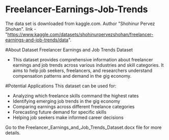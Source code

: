 # Freelancer-Earnings-Job-Trends
The data set is downloaded from kaggle.com. Author "Shohinur Pervez Shohan". link - "https://www.kaggle.com/datasets/shohinurpervezshohan/freelancer-earnings-and-job-trends/data".

#About Dataset
Freelancer Earnings and Job Trends Dataset
- This dataset provides comprehensive information about freelancer earnings and job trends across various industries and skill categories. It aims to help job seekers, freelancers, and researchers understand compensation patterns and demand in the gig economy.

#Potential Applications
This dataset can be used for:
- Analyzing which freelance skills command the highest rates
- Identifying emerging job trends in the gig economy
- Comparing earnings across different freelance categories
- Forecasting future demand for specific skills
- Helping job seekers make informed career decisions

Go to the Freelancer_Earnings_and_Job_Trends_Dataset.docx file for more details.
